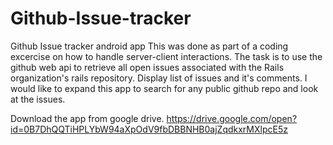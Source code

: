 # Github-Issue-tracker
Github Issue tracker android app
This was done as part of a coding excercise on how to handle server-client interactions. The task is to use the github web api to retrieve all open issues associated with the Rails organization's rails repository. Display list of issues and it's comments.
I would like to expand this app to search for any public github repo and look at the issues.

Download the app from google drive. 
https://drive.google.com/open?id=0B7DhQQTiHPLYbW94aXpOdV9fbDBBNHB0ajZqdkxrMXlpcE5z
